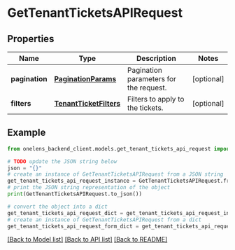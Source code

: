 # GetTenantTicketsAPIRequest


## Properties

Name | Type | Description | Notes
------------ | ------------- | ------------- | -------------
**pagination** | [**PaginationParams**](PaginationParams.md) | Pagination parameters for the request. | [optional] 
**filters** | [**TenantTicketFilters**](TenantTicketFilters.md) | Filters to apply to the tickets. | [optional] 

## Example

```python
from onelens_backend_client.models.get_tenant_tickets_api_request import GetTenantTicketsAPIRequest

# TODO update the JSON string below
json = "{}"
# create an instance of GetTenantTicketsAPIRequest from a JSON string
get_tenant_tickets_api_request_instance = GetTenantTicketsAPIRequest.from_json(json)
# print the JSON string representation of the object
print(GetTenantTicketsAPIRequest.to_json())

# convert the object into a dict
get_tenant_tickets_api_request_dict = get_tenant_tickets_api_request_instance.to_dict()
# create an instance of GetTenantTicketsAPIRequest from a dict
get_tenant_tickets_api_request_form_dict = get_tenant_tickets_api_request.from_dict(get_tenant_tickets_api_request_dict)
```
[[Back to Model list]](../README.md#documentation-for-models) [[Back to API list]](../README.md#documentation-for-api-endpoints) [[Back to README]](../README.md)


